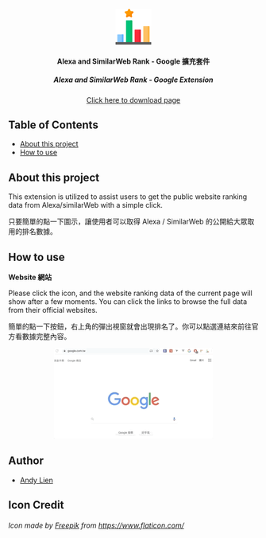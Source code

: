 <p align="center">
  <a href="#about-this-project">
    <img src="./rank-128.png" alt="alexa-and-similarWeb-rank" width="72" height="72">
  </a>
</p>

<h4 align="center"> Alexa and SimilarWeb Rank - Google 擴充套件 </h3>
<h5 align="center"> Alexa and SimilarWeb Rank - Google Extension</h3>
<a href="#about-this-project">
  <p align="center">Click here to download page</p>
</a>

## Table of Contents
- [About this project](#about-this-project)
- [How to use](#how-to-use)

## About this project 
<p>This extension is utilized to assist users to get the public website ranking data from Alexa/similarWeb with a simple click.</p>
<p>只要簡單的點一下圖示，讓使用者可以取得 Alexa / SimilarWeb 的公開給大眾取用的排名數據。</p>

## How to use
**Website 網站**
<p>Please click the icon, and the website ranking data of the current page will show after a few moments. You can click the links to browse the full data from their official websites.</p>
<p>簡單的點一下按鈕，右上角的彈出視窗就會出現排名了。你可以點選連結來前往官方看數據完整內容。</p>
<p align="center">
    <img src="./demo.gif" alt="Website Demo">
</p>

## Author
- [Andy Lien](https://github.com/andy922200)

## Icon Credit
<h6>Icon made by <a href="https://www.flaticon.com/authors/freepik" target="_blank">Freepik</a> from 
<a href="https://www.flaticon.com/" target="_blank" rel="noopener noreferrer">https://www.flaticon.com/</h6>